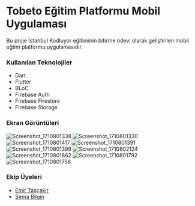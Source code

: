 # Tobeto Eğitim Platformu Mobil Uygulaması
Bu proje İstanbul Kodluyor eğitiminin bitirme ödevi olarak geliştirilen mobil eğtim platformu uygulamasıdır.

### Kullanılan Teknolojiler
- Dart
- Flutter
- BLoC
- Firebase Auth
- Firebase Firestore
- Firebase Storage

### Ekran Görüntüleri
![Screenshot_1710801338](https://github.com/emirtascakir/project-tobeto/assets/74801643/859ed9e3-e731-457c-8155-5a21a9796ab4)
![Screenshot_1710801330](https://github.com/emirtascakir/project-tobeto/assets/74801643/6fa2ba0d-e226-4696-b57e-2092a0fe68d0)
![Screenshot_1710801417](https://github.com/emirtascakir/project-tobeto/assets/74801643/70b6d790-14e5-4104-aa69-ccf0a68e58ee)
![Screenshot_1710801391](https://github.com/emirtascakir/project-tobeto/assets/74801643/c25021d4-e085-4634-bd12-271bf04118af)
![Screenshot_1710801399](https://github.com/emirtascakir/project-tobeto/assets/74801643/8ac8ca34-d232-48a6-9021-23646e106d1d)
![Screenshot_1710802124](https://github.com/emirtascakir/project-tobeto/assets/74801643/c8557640-a79c-4a7c-bbc3-54553ae56b73)
![Screenshot_1710801862](https://github.com/emirtascakir/project-tobeto/assets/74801643/bce98c6e-3d1a-41ad-ab0b-3afa74355010)
![Screenshot_1710801792](https://github.com/emirtascakir/project-tobeto/assets/74801643/054c620b-dfe8-47e5-b257-ff213d8ae76e)
![Screenshot_1710801758](https://github.com/emirtascakir/project-tobeto/assets/74801643/cd49a507-6ae1-463c-92a6-025bdbfcaa79)

### Ekip Üyeleri
- [Emir Taşçakır](https://github.com/emirtascakir)
- [Sema Bilgin](https://github.com/smakckbl)
